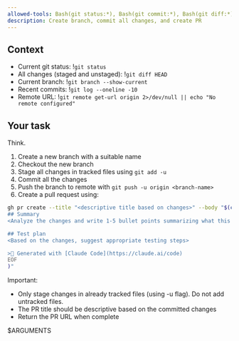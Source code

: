 ```yaml
---
allowed-tools: Bash(git status:*), Bash(git commit:*), Bash(git diff:*), Bash(git log:*), Bash(git branch:*), Bash(git checkout:*), Bash(git add:*), Bash(git push:*), Bash(gh pr create:*), Bash(git remote:*)
description: Create branch, commit all changes, and create PR
---
```


## Context

- Current git status: !`git status`
- All changes (staged and unstaged): !`git diff HEAD`
- Current branch: !`git branch --show-current`
- Recent commits: !`git log --oneline -10`
- Remote URL: !`git remote get-url origin 2>/dev/null || echo "No remote configured"`

## Your task

Think.
1. Create a new branch with a suitable name
2. Checkout the new branch
3. Stage all changes in tracked files using `git add -u`
4. Commit all the changes
5. Push the branch to remote with `git push -u origin <branch-name>`
6. Create a pull request using:

```bash
gh pr create --title "<descriptive title based on changes>" --body "$(cat <<'EOF'
## Summary
<Analyze the changes and write 1-5 bullet points summarizing what this PR does>

## Test plan
<Based on the changes, suggest appropriate testing steps>

> Generated with [Claude Code](https://claude.ai/code)
EOF
)"
```

Important: 
- Only stage changes in already tracked files (using -u flag). Do not add untracked files.
- The PR title should be descriptive based on the committed changes
- Return the PR URL when complete

$ARGUMENTS